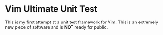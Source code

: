 Vim Ultimate Unit Test
======================

This is my first attempt at a unit test framework for Vim. This is an extremely
new piece of software and is __NOT__ ready for public.
